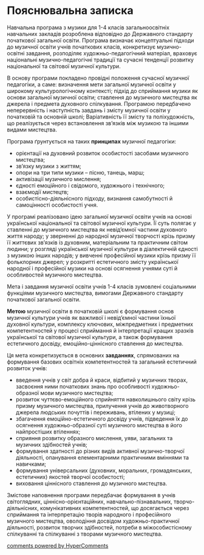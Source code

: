 <div id="hypercomments_widget" class="js-hypercomments-widget invisible"></div>

Пояснювальна записка
=============================================
Навчальна програма з музики для 1-4 класів загальноосвітніх навчальних закладів розроблена відповідно до Державного стандарту початкової загальної освіти. Програма визначає концептуальні підходи до музичної освіти  учнів початкових класів, конкретизує музично-освітні завдання, розподіляє художньо-педагогічний матеріал, враховує національні музично-педагогічні традиції та сучасні тенденції розвитку національної та світової музичної культури. 


В основу програми покладено провідні положення сучасної музичної педагогіки, а саме:  визначення мети загальної музичної освіти у широкому культурологічному контексті;  підхід до сприймання музики як основи загальної музичної освіти;  ставлення до музичного мистецтва  як джерела і предмета духовного спілкування. Програмою передбачено неперервність і наступність завдань і змісту музичної освіти у початковій та основній школі; Варіативність її змісту та поліхудожність, що реалізується через встановлення зв’язків між музикою та іншими видами мистецтва.


Програма  ґрунтується  на таких  <b>принципах</b> музичної  педагогіки: 


*	орієнтації на духовний розвиток особистості засобами музичного мистецтва; 
*	зв’язку музики з життям; 
*	опори на три типи музики – пісню, танець, марш; 
*	активізації музичного мислення; 
*	єдності емоційного і свідомого, художнього і технічного; 
*	взаємодії мистецтв; 
*	особистісно-діяльнісного підходу,  визнання самобутності й самоцінності особистості учня.


У програмі реалізовано ідею загальної музичної освіти учнів на основі української національної та світової музичної культури. Її суть  полягає у ставленні до музичного мистецтва як невід’ємної частини духовного життя народу;  у зверненні до народної музичної творчості крізь призму її життєвих зв’язків із духовним, матеріальним та практичним світом людини; у розгляді української музичної культури в діалектичній єдності з музикою інших народів;  у вивченні професійної музики крізь призму її фольклорних джерел;  у розкритті естетичного змісту української народної і професійної музики на основі осягнення учнями суті й особливостей музичного мистецтва. 


Мета і завдання музичної освіти учнів 1-4 класів зумовлені соціальними функціями музичного мистецтва, вимогами Державного стандарту початкової загальної освіти. 


<b>Метою</b>  музичної освіти в початковій школі є  формування основ музичної культури учнів як важливої і невід’ємної частини їхньої духовної культури, комплексу ключових, міжпредметних і предметних компетентностей у процесі  сприймання й інтерпретації кращих зразків української та світової музичної культури, а також формування естетичного досвіду, емоційно-ціннісного ставлення до мистецтва.


Ця мета конкретизується в основних  <b>завданнях</b>, спрямованих на формування базових освітніх компетентностей та загальний естетичний розвиток учнів: 


*	введення учнів у світ добра й краси, відбитий у музичних творах, засвоєння ними початкових  знань про особливості художньо-образної мови музичного мистецтва; 
*	розвиток чуттєво-емоційного сприйняття навколишнього світу крізь  призму музичного мистецтва, прилучення учнів до животворного джерела людських почуттів і переживань, втілених  у музиці; 
*	збагачення емоційно-естетичного досвіду учнів, підведення їх до осягнення художньо-образної суті музичного мистецтва в його найпростіших втіленнях;
*	сприяння розвитку образного мислення, уяви, загальних та музичних здібностей учнів; 
*	формування здатності до різних видів активної музично-творчої діяльності, опанування елементарними  практичними вміннями та навичками; 
*	формування універсальних (духовних, моральних, громадянських, естетичних) якостей творчої особистості;
*	виховання ціннісного ставлення до музичного мистецтва.

Змістове наповнення програми передбачає формування в учнів світоглядних, ціннісно-орієнтаційних, навчально-пізнавальних, творчо-діяльнісних, комунікативних компетентностей, що досягається  через сприймання та інтерпретацію творів народного і професійного музичного мистецтва, оволодіння досвідом художньо-практичної діяльності, розвиток творчих здібностей, потреби в міжособистісному спілкуванні та спілкуванні з творами музичного мистецтва.


<div class="js-hypercomments-container">
    <a href="http://hypercomments.com" class="hc-link" title="comments widget">comments powered by HyperComments</a>
</div>